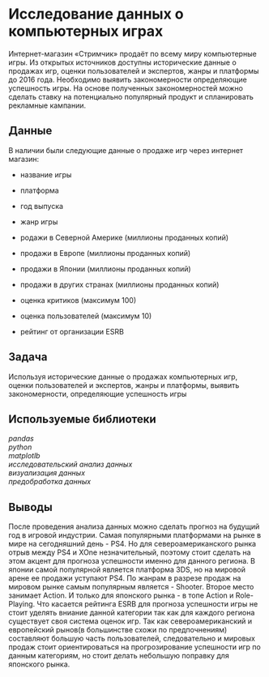 # Исследование данных о компьютерных играх
Интернет-магазин «Стримчик» продаёт по всему миру компьютерные игры. Из открытых источников доступны исторические данные о продажах игр, оценки пользователей и экспертов, жанры и платформы до 2016 года. Необходимо выявить закономерности определяющие успешность игры. На основе полученных закономерностей можно сделать ставку на потенциально популярный продукт и спланировать рекламные кампании.
## Данные
В наличии были следующие данные о продаже игр через интернет магазин:

* название игры

* платформа

* год выпуска

* жанр игры

* родажи в Cеверной Америке (миллионы проданных копий)

* продажи в Европе (миллионы проданных копий)

* продажи в Японии (миллионы проданных копий)

* продажи в других странах (миллионы проданных копий)

* оценка критиков (максимум 100)

* оценка пользователей (максимум 10)

* рейтинг от организации ESRB
## Задача
Используя исторические данные о продажах компьютерных игр, оценки пользователей и экспертов, жанры и платформы, выявить закономерности, определяющие успешность игры


## Используемые библиотеки
*pandas  
python  
matplotlb  
исследовательский анализ данных  
визуализация данных  
предобработка данных*
## Выводы
После проведения анализа данных можно сделать прогноз на будущий год в игровой индустрии. Самая популярными платформами на рынке в мире на сегодняшний день - PS4. Но для североамериканского рынка отрыв между PS4 и XOne незначительный, поэтому стоит сделать на этом акцент для прогноза успешности именно для данного региона. В японии самой популярной является платформа 3DS, но на мировой арене ее продажи уступают PS4. По жанрам в разрезе продаж на мировом рынке самым популярным является - Shooter. Второе место занимает Action. И только для японского рынка - в топе Action и Role-Playing. Что касается рейтинга ESRB для прогноза успешности игры не стоит уделять вниание данной категории так как для каждого региона существует своя система оценок игр. Так как североамериканский и европейский рынов(в большинстве схожи по предпочнениям) составляют большую часть пользователей, следовательно и мировых продаж стоит ориентироваться на прогрозирование успешности игр по данным категориям, но стоит делать небольшую поправку для японского рынка.
